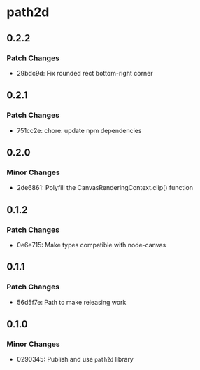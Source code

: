 # path2d

## 0.2.2

### Patch Changes

- 29bdc9d: Fix rounded rect bottom-right corner

## 0.2.1

### Patch Changes

- 751cc2e: chore: update npm dependencies

## 0.2.0

### Minor Changes

- 2de6861: Polyfill the CanvasRenderingContext.clip() function

## 0.1.2

### Patch Changes

- 0e6e715: Make types compatible with node-canvas

## 0.1.1

### Patch Changes

- 56d5f7e: Path to make releasing work

## 0.1.0

### Minor Changes

- 0290345: Publish and use `path2d` library
